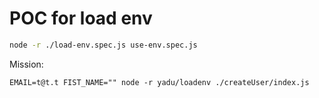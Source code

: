 # POC for load env

```bash
node -r ./load-env.spec.js use-env.spec.js
```

Mission: 

```text
EMAIL=t@t.t FIST_NAME="" node -r yadu/loadenv ./createUser/index.js
```

